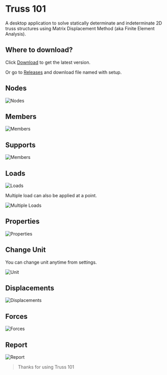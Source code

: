 # Truss 101
A desktop application to solve statically determinate and indeterminate 2D truss structures using Matrix Displacement Method (aka Finite Element Analysis).

## Where to download?
Click [Download](https://github.com/MShawon/Truss-101/releases/download) to get the latest version.

Or go to [Releases](https://github.com/MShawon/Truss-101/releases) and download file named with setup.



## Nodes
![Nodes](Tutorial/Gif/node.gif)

## Members
![Members](Tutorial/Gif/member.gif)

## Supports
![Members](Tutorial/Gif/supports.gif)

## Loads
![Loads](Tutorial/Gif/loads.gif)

Multiple load can also be applied at a point.

![Multiple Loads](Tutorial/Gif/multipleLoad.gif)

## Properties
![Properties](Tutorial/Gif/properties.gif)

## Change Unit
You can change unit anytime from settings.

![Unit](Tutorial/Gif/unit.gif)

## Displacements
![Displacements](Tutorial/Gif/displacement.gif)

## Forces
![Forces](Tutorial/Gif/results.gif)

## Report
![Report](Tutorial/Gif/report.gif)

>Thanks for using Truss 101

